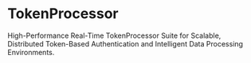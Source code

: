 # TokenProcessor
High-Performance Real-Time TokenProcessor Suite for Scalable, Distributed Token-Based Authentication and Intelligent Data Processing Environments.
